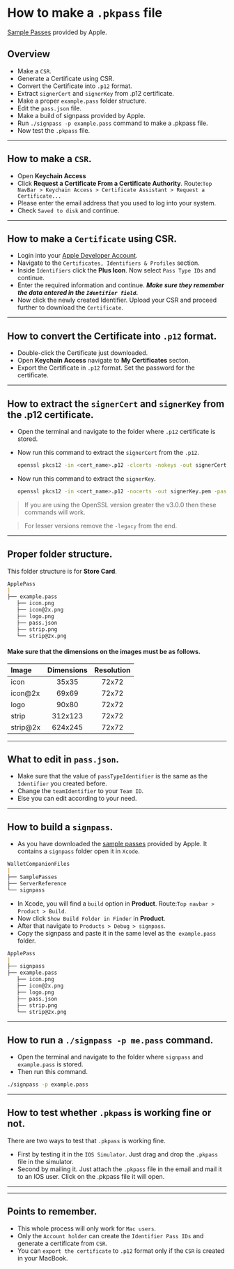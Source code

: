 # How to make a `.pkpass` file

[Sample Passes]() provided by Apple.

## Overview
- Make a `CSR`.
- Generate a Certificate using CSR.
- Convert the Certificate into `.p12` format.
- Extract `signerCert` and `signerKey` from .p12 certificate.
- Make a proper `example.pass` folder structure.
- Edit the `pass.json` file.
- Make a build of signpass provided by Apple.
- Run `./signpass -p example.pass` command to make a .pkpass file.
- Now test the `.pkpass` file.

---

## How to make a `CSR`.

- Open __Keychain Access__
- Click __Request a Certificate From a Certificate Authority__. Route:`Top NavBar > Keychain Access > Certificate Assistant > Request a Certificate...`
- Please enter the email address that you used to log into your system.
- Check `Saved to disk` and continue.

---

## How to make a `Certificate` using CSR.

- Login into your [Apple Developer Account](https://developer.apple.com/account).
- Navigate to the `Certificates, Identifiers & Profiles` section.
- Inside `Identifiers` click the __Plus Icon__. Now select `Pass Type IDs` and continue.
- Enter the required information and continue. **_Make sure they remember the data entered in the `Identifier field`._**
- Now click the newly created Identifier. Upload your CSR and proceed further to download the `Certificate`.

---

## How to convert the Certificate into `.p12` format.

- Double-click the Certificate just downloaded.
- Open __Keychain Access__ navigate to __My Certificates__ secton.
- Export the Certificate in `.p12` format. Set the password for the certificate.

---

## How to extract the `signerCert` and `signerKey` from the .p12 certificate.

- Open the terminal and navigate to the folder where `.p12` certificate is stored.
- Now run this command to extract the `signerCert` from the `.p12`.

    ```bash
    openssl pkcs12 -in <cert_name>.p12 -clcerts -nokeys -out signerCert.pem -passin pass:<your_password> -legacy
    ```

- Now run this command to extract the `signerKey`.

    ```bash
    openssl pkcs12 -in <cert_name>.p12 -nocerts -out signerKey.pem -passin pass:<your_password> -passout pass:<secret_passphrase> -legacy
    ```

> If you are using the OpenSSL version greater the v3.0.0 then these commands will work.

> For lesser versions remove the `-legacy` from the end.

---

## Proper folder structure.

This folder structure is for **Store Card**.

```md
ApplePass
|
├── example.pass
   ├── icon.png
   ├── icon@2x.png
   ├── logo.png
   ├── pass.json
   ├── strip.png
   └── strip@2x.png
```

#### Make sure that the dimensions on the images must be as follows.
| Image | Dimensions | Resolution |
| :-- | :-: | :-: |
| icon | 35x35 | 72x72 |
| icon@2x | 69x69 | 72x72 |
| logo | 90x80 | 72x72 |
| strip | 312x123 | 72x72 |
| strip@2x | 624x245 | 72x72 |

---

## What to edit in `pass.json`.

- Make sure that the value of `passTypeIdentifier` is the same as the `Identifier` you created before.
- Change the `teamIdentifier` to your `Team ID`.
- Else you can edit according to your need.

---

## How to build a `signpass`.

- As you have downloaded the [sample passes]() provided by Apple. It contains a `signpass` folder open it in `Xcode`.
```md
WalletCompanionFiles
|
├── SamplePasses
├── ServerReference
└── signpass
```
- In Xcode, you will find a `build` option in **Product**. Route:`Top navbar > Product > Build`.
- Now click `Show Build Folder in Finder` in **Product**.
- After that navigate to `Products > Debug > signpass`.
- Copy the signpass and paste it in the same level as the` example.pass` folder. 
```md
ApplePass
|
├── signpass
├── example.pass
   ├── icon.png
   ├── icon@2x.png
   ├── logo.png
   ├── pass.json
   ├── strip.png
   └── strip@2x.png
```

---
 
## How to run a `./signpass -p me.pass` command.

- Open the terminal and navigate to the folder where `signpass` and `example.pass` is stored.
- Then run this command.
```bash
./signpass -p example.pass
```

---

## How to test whether `.pkpass` is working fine or not.

There are two ways to test that `.pkpass` is working fine.

- First by testing it in the `IOS Simulator`. Just drag and drop the `.pkpass` file in the simulator.
- Second by mailing it. Just attach the `.pkpass` file in the email and mail it to an IOS user. Click on the .pkpass file it will open.

---
---

## Points to remember.

- This whole process will only work for `Mac users`.
- Only the `Account holder` can create the `Identifier Pass IDs` and generate a certificate from `CSR`.
- You can `export the certificate` to `.p12` format only if the `CSR` is created in your MacBook. 

